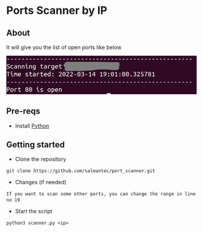 # Ports Scanner by IP

## About
It will give you the list of open ports like below

![open-ports](Sshot.png)

## Pre-reqs
- Install [Python](https://www.python.org/)

## Getting started
- Clone the repository
```
git clone https://github.com/salmantec/port_scanner.git
```
- Changes (if needed)
```
If you want to scan some other ports, you can change the range in line no 19
```
- Start the script
```
python3 scanner.py <ip>
```
